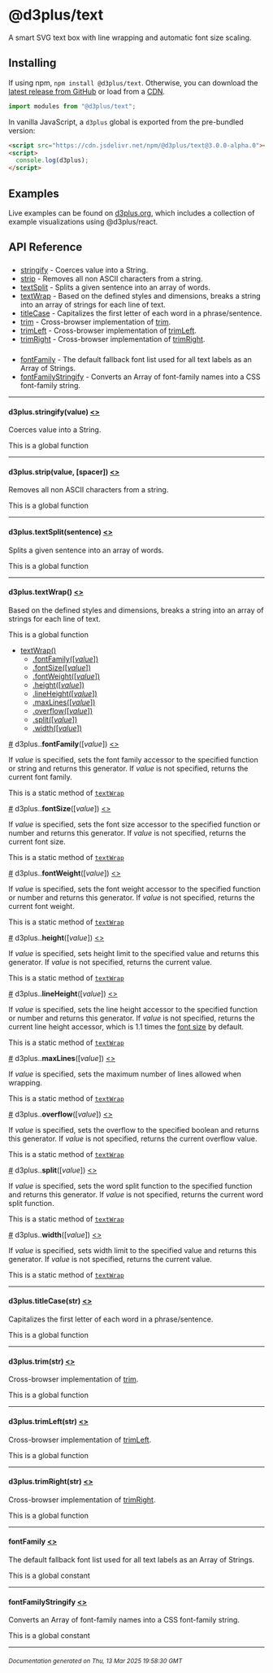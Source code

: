 # @d3plus/text
  
A smart SVG text box with line wrapping and automatic font size scaling.

## Installing

If using npm, `npm install @d3plus/text`. Otherwise, you can download the [latest release from GitHub](https://github.com/d3plus/d3plus/releases/latest) or load from a [CDN](https://cdn.jsdelivr.net/npm/@d3plus/text@3.0.0-alpha.0/+esm).

```js
import modules from "@d3plus/text";
```

In vanilla JavaScript, a `d3plus` global is exported from the pre-bundled version:

```html
<script src="https://cdn.jsdelivr.net/npm/@d3plus/text@3.0.0-alpha.0"></script>
<script>
  console.log(d3plus);
</script>
```

## Examples

Live examples can be found on [d3plus.org](https://d3plus.org/), which includes a collection of example visualizations using @d3plus/react.

## API Reference

##### 
* [stringify](#stringify) - Coerces value into a String.
* [strip](#strip) - Removes all non ASCII characters from a string.
* [textSplit](#textSplit) - Splits a given sentence into an array of words.
* [textWrap](#textWrap) - Based on the defined styles and dimensions, breaks a string into an array of strings for each line of text.
* [titleCase](#titleCase) - Capitalizes the first letter of each word in a phrase/sentence.
* [trim](#trim) - Cross-browser implementation of [trim](https://developer.mozilla.org/en-US/docs/Web/JavaScript/Reference/Global_Objects/String/Trim).
* [trimLeft](#trimLeft) - Cross-browser implementation of [trimLeft](https://developer.mozilla.org/en-US/docs/Web/JavaScript/Reference/Global_Objects/String/TrimLeft).
* [trimRight](#trimRight) - Cross-browser implementation of [trimRight](https://developer.mozilla.org/en-US/docs/Web/JavaScript/Reference/Global_Objects/String/TrimRight).

##### 
* [fontFamily](#fontFamily) - The default fallback font list used for all text labels as an Array of Strings.
* [fontFamilyStringify](#fontFamilyStringify) - Converts an Array of font-family names into a CSS font-family string.

---

<a name="stringify"></a>
#### d3plus.**stringify**(value) [<>](https://github.com/d3plus/d3plus/blob/main/packages/text/src/stringify.js#L1)

Coerces value into a String.


This is a global function

---

<a name="strip"></a>
#### d3plus.**strip**(value, [spacer]) [<>](https://github.com/d3plus/d3plus/blob/main/packages/text/src/strip.js#L18)

Removes all non ASCII characters from a string.


This is a global function

---

<a name="textSplit"></a>
#### d3plus.**textSplit**(sentence) [<>](https://github.com/d3plus/d3plus/blob/main/packages/text/src/textSplit.js#L51)

Splits a given sentence into an array of words.


This is a global function

---

<a name="textWrap"></a>
#### d3plus.**textWrap**() [<>](https://github.com/d3plus/d3plus/blob/main/packages/text/src/textWrap.js#L7)

Based on the defined styles and dimensions, breaks a string into an array of strings for each line of text.


This is a global function


* [textWrap()](#textWrap)
    * [.fontFamily([*value*])](#textWrap.fontFamily)
    * [.fontSize([*value*])](#textWrap.fontSize)
    * [.fontWeight([*value*])](#textWrap.fontWeight)
    * [.height([*value*])](#textWrap.height)
    * [.lineHeight([*value*])](#textWrap.lineHeight)
    * [.maxLines([*value*])](#textWrap.maxLines)
    * [.overflow([*value*])](#textWrap.overflow)
    * [.split([*value*])](#textWrap.split)
    * [.width([*value*])](#textWrap.width)


<a name="textWrap.fontFamily" href="#textWrap.fontFamily">#</a> d3plus..**fontFamily**([*value*]) [<>](https://github.com/d3plus/d3plus/blob/main/packages/text/src/textWrap.js#L90)

If *value* is specified, sets the font family accessor to the specified function or string and returns this generator. If *value* is not specified, returns the current font family.


This is a static method of [<code>textWrap</code>](#textWrap)


<a name="textWrap.fontSize" href="#textWrap.fontSize">#</a> d3plus..**fontSize**([*value*]) [<>](https://github.com/d3plus/d3plus/blob/main/packages/text/src/textWrap.js#L99)

If *value* is specified, sets the font size accessor to the specified function or number and returns this generator. If *value* is not specified, returns the current font size.


This is a static method of [<code>textWrap</code>](#textWrap)


<a name="textWrap.fontWeight" href="#textWrap.fontWeight">#</a> d3plus..**fontWeight**([*value*]) [<>](https://github.com/d3plus/d3plus/blob/main/packages/text/src/textWrap.js#L108)

If *value* is specified, sets the font weight accessor to the specified function or number and returns this generator. If *value* is not specified, returns the current font weight.


This is a static method of [<code>textWrap</code>](#textWrap)


<a name="textWrap.height" href="#textWrap.height">#</a> d3plus..**height**([*value*]) [<>](https://github.com/d3plus/d3plus/blob/main/packages/text/src/textWrap.js#L117)

If *value* is specified, sets height limit to the specified value and returns this generator. If *value* is not specified, returns the current value.


This is a static method of [<code>textWrap</code>](#textWrap)


<a name="textWrap.lineHeight" href="#textWrap.lineHeight">#</a> d3plus..**lineHeight**([*value*]) [<>](https://github.com/d3plus/d3plus/blob/main/packages/text/src/textWrap.js#L126)

If *value* is specified, sets the line height accessor to the specified function or number and returns this generator. If *value* is not specified, returns the current line height accessor, which is 1.1 times the [font size](#textWrap.fontSize) by default.


This is a static method of [<code>textWrap</code>](#textWrap)


<a name="textWrap.maxLines" href="#textWrap.maxLines">#</a> d3plus..**maxLines**([*value*]) [<>](https://github.com/d3plus/d3plus/blob/main/packages/text/src/textWrap.js#L135)

If *value* is specified, sets the maximum number of lines allowed when wrapping.


This is a static method of [<code>textWrap</code>](#textWrap)


<a name="textWrap.overflow" href="#textWrap.overflow">#</a> d3plus..**overflow**([*value*]) [<>](https://github.com/d3plus/d3plus/blob/main/packages/text/src/textWrap.js#L144)

If *value* is specified, sets the overflow to the specified boolean and returns this generator. If *value* is not specified, returns the current overflow value.


This is a static method of [<code>textWrap</code>](#textWrap)


<a name="textWrap.split" href="#textWrap.split">#</a> d3plus..**split**([*value*]) [<>](https://github.com/d3plus/d3plus/blob/main/packages/text/src/textWrap.js#L153)

If *value* is specified, sets the word split function to the specified function and returns this generator. If *value* is not specified, returns the current word split function.


This is a static method of [<code>textWrap</code>](#textWrap)


<a name="textWrap.width" href="#textWrap.width">#</a> d3plus..**width**([*value*]) [<>](https://github.com/d3plus/d3plus/blob/main/packages/text/src/textWrap.js#L162)

If *value* is specified, sets width limit to the specified value and returns this generator. If *value* is not specified, returns the current value.


This is a static method of [<code>textWrap</code>](#textWrap)

---

<a name="titleCase"></a>
#### d3plus.**titleCase**(str) [<>](https://github.com/d3plus/d3plus/blob/main/packages/text/src/titleCase.js#L6)

Capitalizes the first letter of each word in a phrase/sentence.


This is a global function

---

<a name="trim"></a>
#### d3plus.**trim**(str) [<>](https://github.com/d3plus/d3plus/blob/main/packages/text/src/trim.js#L1)

Cross-browser implementation of [trim](https://developer.mozilla.org/en-US/docs/Web/JavaScript/Reference/Global_Objects/String/Trim).


This is a global function

---

<a name="trimLeft"></a>
#### d3plus.**trimLeft**(str) [<>](https://github.com/d3plus/d3plus/blob/main/packages/text/src/trim.js#L10)

Cross-browser implementation of [trimLeft](https://developer.mozilla.org/en-US/docs/Web/JavaScript/Reference/Global_Objects/String/TrimLeft).


This is a global function

---

<a name="trimRight"></a>
#### d3plus.**trimRight**(str) [<>](https://github.com/d3plus/d3plus/blob/main/packages/text/src/trim.js#L19)

Cross-browser implementation of [trimRight](https://developer.mozilla.org/en-US/docs/Web/JavaScript/Reference/Global_Objects/String/TrimRight).


This is a global function

---

<a name="fontFamily"></a>
#### **fontFamily** [<>](https://github.com/d3plus/d3plus/blob/main/packages/text/src/fontFamily.js#L1)

The default fallback font list used for all text labels as an Array of Strings.


This is a global constant

---

<a name="fontFamilyStringify"></a>
#### **fontFamilyStringify** [<>](https://github.com/d3plus/d3plus/blob/main/packages/text/src/fontFamily.js#L8)

Converts an Array of font-family names into a CSS font-family string.


This is a global constant

---


###### <sub>Documentation generated on Thu, 13 Mar 2025 19:58:30 GMT</sub>
